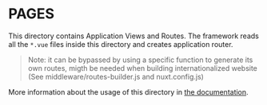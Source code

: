 # PAGES

This directory contains Application Views and Routes.
The framework reads all the `*.vue` files inside this directory and creates application router.

> Note: it can be bypassed by using a specific function to generate its own routes, migth be needed when building internationalized website (See middleware/routes-builder.js and nuxt.config.js)

More information about the usage of this directory in [the documentation](https://nuxtjs.org/guide/routing).
